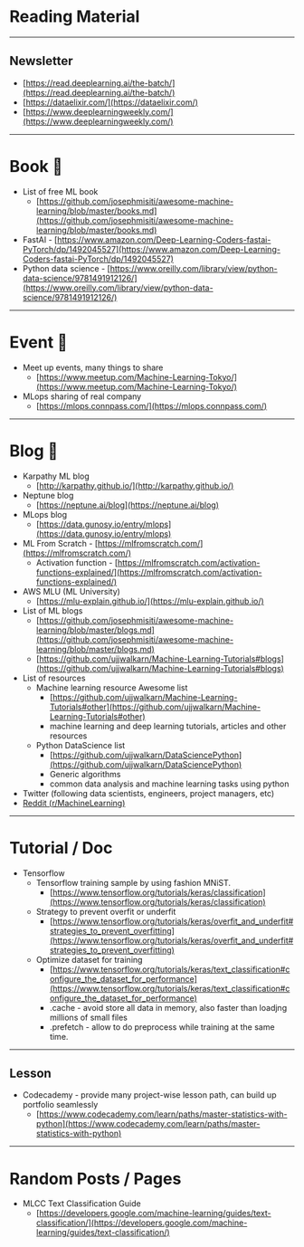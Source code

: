 # Reading Material

---

## Newsletter

- [https://read.deeplearning.ai/the-batch/](https://read.deeplearning.ai/the-batch/)
- [https://dataelixir.com/](https://dataelixir.com/)
- [https://www.deeplearningweekly.com/](https://www.deeplearningweekly.com/)

---

# Book 📘

- List of free ML book
    - [https://github.com/josephmisiti/awesome-machine-learning/blob/master/books.md](https://github.com/josephmisiti/awesome-machine-learning/blob/master/books.md)
- FastAI - [https://www.amazon.com/Deep-Learning-Coders-fastai-PyTorch/dp/1492045527](https://www.amazon.com/Deep-Learning-Coders-fastai-PyTorch/dp/1492045527)
- Python data science - [https://www.oreilly.com/library/view/python-data-science/9781491912126/](https://www.oreilly.com/library/view/python-data-science/9781491912126/)

---

# Event 🌃

- Meet up events, many things to share
    - [https://www.meetup.com/Machine-Learning-Tokyo/](https://www.meetup.com/Machine-Learning-Tokyo/)
- MLops sharing of real company
    - [https://mlops.connpass.com/](https://mlops.connpass.com/)

---

# Blog 📝

- Karpathy ML blog
    - [http://karpathy.github.io/](http://karpathy.github.io/)
- Neptune blog
    - [https://neptune.ai/blog](https://neptune.ai/blog)
- MLops blog
    - [https://data.gunosy.io/entry/mlops](https://data.gunosy.io/entry/mlops)
- ML From Scratch - [https://mlfromscratch.com/](https://mlfromscratch.com/)
    - Activation function - [https://mlfromscratch.com/activation-functions-explained/](https://mlfromscratch.com/activation-functions-explained/)
- AWS MLU (ML University)
    - [https://mlu-explain.github.io/](https://mlu-explain.github.io/)
- List of ML blogs
    - [https://github.com/josephmisiti/awesome-machine-learning/blob/master/blogs.md](https://github.com/josephmisiti/awesome-machine-learning/blob/master/blogs.md)
    - [https://github.com/ujjwalkarn/Machine-Learning-Tutorials#blogs](https://github.com/ujjwalkarn/Machine-Learning-Tutorials#blogs)
- List of resources
    - Machine learning resource Awesome list
        - [https://github.com/ujjwalkarn/Machine-Learning-Tutorials#other](https://github.com/ujjwalkarn/Machine-Learning-Tutorials#other)
        - machine learning and deep learning tutorials, articles and other resources
    - Python DataScience list
        - [https://github.com/ujjwalkarn/DataSciencePython](https://github.com/ujjwalkarn/DataSciencePython)
        - Generic algorithms
        - common data analysis and machine learning tasks using python
- Twitter (following data scientists, engineers, project managers, etc)
- [Reddit (r/MachineLearning)](https://www.reddit.com/r/MachineLearning/)
    
    

---

# Tutorial / Doc

- Tensorflow
    - Tensorflow training sample by using fashion MNiST.
        - [https://www.tensorflow.org/tutorials/keras/classification](https://www.tensorflow.org/tutorials/keras/classification)
    - Strategy to prevent overfit or underfit
        - [https://www.tensorflow.org/tutorials/keras/overfit_and_underfit#strategies_to_prevent_overfitting](https://www.tensorflow.org/tutorials/keras/overfit_and_underfit#strategies_to_prevent_overfitting)
    - Optimize dataset for training
        - [https://www.tensorflow.org/tutorials/keras/text_classification#configure_the_dataset_for_performance](https://www.tensorflow.org/tutorials/keras/text_classification#configure_the_dataset_for_performance)
        - .cache - avoid store all data in memory, also faster than loadjng millions of small files
        - .prefetch - allow to do preprocess while training at the same time.

---

## Lesson

- Codecademy - provide many project-wise lesson path, can build up portfolio seamlessly
    - [https://www.codecademy.com/learn/paths/master-statistics-with-python](https://www.codecademy.com/learn/paths/master-statistics-with-python)

---

# Random Posts / Pages

- MLCC Text Classification Guide
    - [https://developers.google.com/machine-learning/guides/text-classification/](https://developers.google.com/machine-learning/guides/text-classification/)